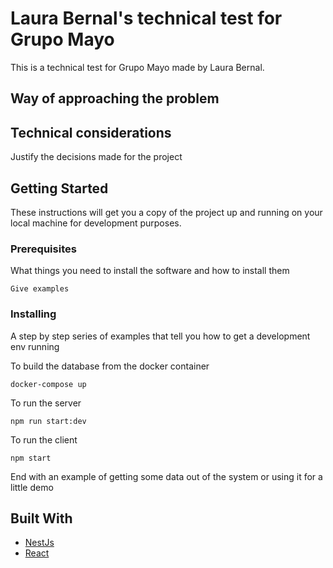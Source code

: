 # Laura Bernal's technical test for Grupo Mayo

This is a technical test for Grupo Mayo made by Laura Bernal.

## Way of approaching the problem

## Technical considerations

Justify the decisions made for the project

## Getting Started

These instructions will get you a copy of the project up and running on your local machine for development purposes.

### Prerequisites

What things you need to install the software and how to install them

```
Give examples
```

### Installing

A step by step series of examples that tell you how to get a development env running

To build the database from the docker container

```
docker-compose up
```

To run the server

```
npm run start:dev
```

To run the client

```
npm start
```

End with an example of getting some data out of the system or using it for a little demo

## Built With

- [NestJs](https://nestjs.com/)
- [React](https://es.reactjs.org/)

